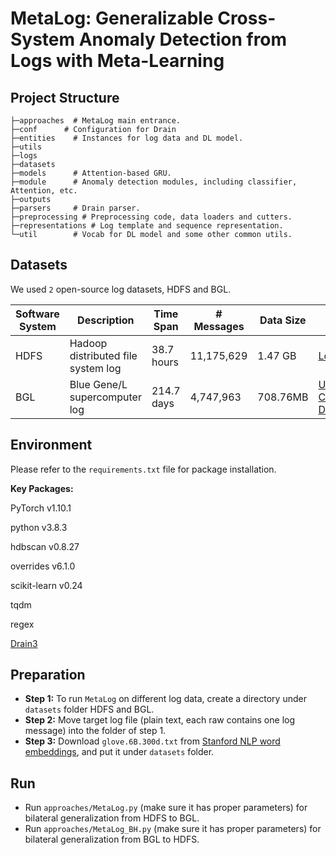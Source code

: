 ﻿# MetaLog: Generalizable Cross-System Anomaly Detection from Logs with Meta-Learning

## Project Structure
```
├─approaches  # MetaLog main entrance.
├─conf      # Configuration for Drain
├─entities    # Instances for log data and DL model.
├─utils
├─logs        
├─datasets    
├─models      # Attention-based GRU.
├─module      # Anomaly detection modules, including classifier, Attention, etc.
├─outputs           
├─parsers     # Drain parser.
├─preprocessing # Preprocessing code, data loaders and cutters.
├─representations # Log template and sequence representation.
└─util        # Vocab for DL model and some other common utils.
```

## Datasets

We used `2` open-source log datasets, HDFS and BGL. 

| Software System | Description                        | Time Span  | # Messages | Data Size | Link                                                      |
|       ---       |           ----                     |    ----    |    ----    |  ----     |                ---                                        |
| HDFS            | Hadoop distributed file system log | 38.7 hours | 11,175,629 | 1.47 GB   | [LogHub](https://github.com/logpai/loghub)                |
| BGL             | Blue Gene/L supercomputer log      | 214.7 days | 4,747,963  | 708.76MB  | [Usenix-CFDR Data](https://www.usenix.org/cfdr-data#hpc4) |


## Environment

Please refer to the `requirements.txt` file for package installation.

**Key Packages:**


PyTorch v1.10.1

python v3.8.3

hdbscan v0.8.27

overrides v6.1.0

scikit-learn v0.24

tqdm

regex

[Drain3](https://github.com/IBM/Drain3)

## Preparation

- **Step 1:** To run `MetaLog` on different log data, create a directory under `datasets` folder HDFS and BGL.
- **Step 2:** Move target log file (plain text, each raw contains one log message) into the folder of step 1.
- **Step 3:** Download `glove.6B.300d.txt` from [Stanford NLP word embeddings](https://nlp.stanford.edu/projects/glove/), and put it under `datasets` folder.

## Run
- Run `approaches/MetaLog.py` (make sure it has proper parameters) for bilateral generalization from HDFS to BGL.
- Run `approaches/MetaLog_BH.py` (make sure it has proper parameters) for bilateral generalization from BGL to HDFS.